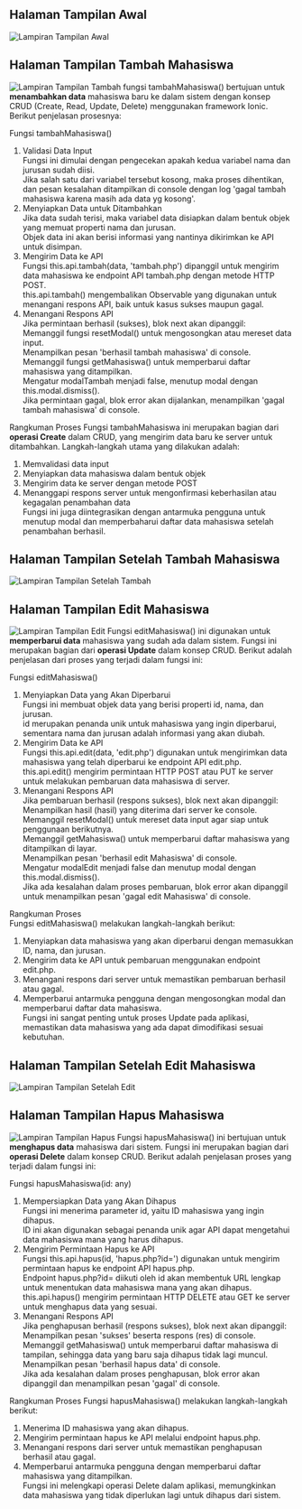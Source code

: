 ## Halaman Tampilan Awal
![Lampiran Tampilan Awal](halaman_awal.png)

## Halaman Tampilan Tambah Mahasiswa
![Lampiran Tampilan Tambah](tambah_mahasiswa.png)
fungsi tambahMahasiswa() bertujuan untuk **menambahkan data** mahasiswa baru ke dalam sistem dengan konsep CRUD (Create, Read, Update, Delete) menggunakan framework Ionic. Berikut penjelasan prosesnya:

Fungsi tambahMahasiswa()
1. Validasi Data Input
</br>Fungsi ini dimulai dengan pengecekan apakah kedua variabel nama dan jurusan sudah diisi.
</br>Jika salah satu dari variabel tersebut kosong, maka proses dihentikan, dan pesan kesalahan ditampilkan di console dengan log 'gagal tambah mahasiswa karena masih ada data yg kosong'.
2. Menyiapkan Data untuk Ditambahkan
</br>Jika data sudah terisi, maka variabel data disiapkan dalam bentuk objek yang memuat properti nama dan jurusan.
</br>Objek data ini akan berisi informasi yang nantinya dikirimkan ke API untuk disimpan.
3. Mengirim Data ke API
</br>Fungsi this.api.tambah(data, 'tambah.php') dipanggil untuk mengirim data mahasiswa ke endpoint API tambah.php dengan metode HTTP POST.
</br>this.api.tambah() mengembalikan Observable yang digunakan untuk menangani respons API, baik untuk kasus sukses maupun gagal.
4. Menangani Respons API
</br>Jika permintaan berhasil (sukses), blok next akan dipanggil:
</br>Memanggil fungsi resetModal() untuk mengosongkan atau mereset data input.
</br>Menampilkan pesan 'berhasil tambah mahasiswa' di console.
</br>Memanggil fungsi getMahasiswa() untuk memperbarui daftar mahasiswa yang ditampilkan.
</br>Mengatur modalTambah menjadi false, menutup modal dengan this.modal.dismiss().
</br>Jika permintaan gagal, blok error akan dijalankan, menampilkan 'gagal tambah mahasiswa' di console.

Rangkuman Proses
Fungsi tambahMahasiswa ini merupakan bagian dari **operasi Create** dalam CRUD, yang mengirim data baru ke server untuk ditambahkan. Langkah-langkah utama yang dilakukan adalah:
1. Memvalidasi data input
2. Menyiapkan data mahasiswa dalam bentuk objek
3. Mengirim data ke server dengan metode POST
4. Menanggapi respons server untuk mengonfirmasi keberhasilan atau kegagalan penambahan data
</br>Fungsi ini juga diintegrasikan dengan antarmuka pengguna untuk menutup modal dan memperbaharui daftar data mahasiswa setelah penambahan berhasil.

## Halaman Tampilan Setelah Tambah Mahasiswa
![Lampiran Tampilan Setelah Tambah](setelah_ditambah.png)

## Halaman Tampilan Edit Mahasiswa
![Lampiran Tampilan Edit](halaman_edit.png)
Fungsi editMahasiswa() ini digunakan untuk **memperbarui data** mahasiswa yang sudah ada dalam sistem. Fungsi ini merupakan bagian dari **operasi Update** dalam konsep CRUD. Berikut adalah penjelasan dari proses yang terjadi dalam fungsi ini:

Fungsi editMahasiswa()
1. Menyiapkan Data yang Akan Diperbarui
</br>Fungsi ini membuat objek data yang berisi properti id, nama, dan jurusan.
</br>id merupakan penanda unik untuk mahasiswa yang ingin diperbarui, sementara nama dan jurusan adalah informasi yang akan diubah.
2. Mengirim Data ke API
</br>Fungsi this.api.edit(data, 'edit.php') digunakan untuk mengirimkan data mahasiswa yang telah diperbarui ke endpoint API edit.php.
</br>this.api.edit() mengirim permintaan HTTP POST atau PUT ke server untuk melakukan pembaruan data mahasiswa di server.
3. Menangani Respons API
</br>Jika pembaruan berhasil (respons sukses), blok next akan dipanggil:
</br>Menampilkan hasil (hasil) yang diterima dari server ke console.
</br>Memanggil resetModal() untuk mereset data input agar siap untuk penggunaan berikutnya.
</br>Memanggil getMahasiswa() untuk memperbarui daftar mahasiswa yang ditampilkan di layar.
</br>Menampilkan pesan 'berhasil edit Mahasiswa' di console.
</br>Mengatur modalEdit menjadi false dan menutup modal dengan this.modal.dismiss().
</br>Jika ada kesalahan dalam proses pembaruan, blok error akan dipanggil untuk menampilkan pesan 'gagal edit Mahasiswa' di console.

Rangkuman Proses
</br>Fungsi editMahasiswa() melakukan langkah-langkah berikut:
1. Menyiapkan data mahasiswa yang akan diperbarui dengan memasukkan ID, nama, dan jurusan.
2. Mengirim data ke API untuk pembaruan menggunakan endpoint edit.php.
3. Menangani respons dari server untuk memastikan pembaruan berhasil atau gagal.
4. Memperbarui antarmuka pengguna dengan mengosongkan modal dan memperbarui daftar data mahasiswa.
</br>Fungsi ini sangat penting untuk proses Update pada aplikasi, memastikan data mahasiswa yang ada dapat dimodifikasi sesuai kebutuhan.

## Halaman Tampilan Setelah Edit Mahasiswa
![Lampiran Tampilan Setelah Edit](setelah_diedit.png)

## Halaman Tampilan Hapus Mahasiswa
![Lampiran Tampilan Hapus](konfirmasi-hapus.png)
Fungsi hapusMahasiswa() ini bertujuan untuk **menghapus data** mahasiswa dari sistem. Fungsi ini merupakan bagian dari **operasi Delete** dalam konsep CRUD. Berikut adalah penjelasan proses yang terjadi dalam fungsi ini:

Fungsi hapusMahasiswa(id: any)
1. Mempersiapkan Data yang Akan Dihapus
</br>Fungsi ini menerima parameter id, yaitu ID mahasiswa yang ingin dihapus.
</br>ID ini akan digunakan sebagai penanda unik agar API dapat mengetahui data mahasiswa mana yang harus dihapus.
2. Mengirim Permintaan Hapus ke API
</br>Fungsi this.api.hapus(id, 'hapus.php?id=') digunakan untuk mengirim permintaan hapus ke endpoint API hapus.php.
</br>Endpoint hapus.php?id= diikuti oleh id akan membentuk URL lengkap untuk menentukan data mahasiswa mana yang akan dihapus.
</br>this.api.hapus() mengirim permintaan HTTP DELETE atau GET ke server untuk menghapus data yang sesuai.
3. Menangani Respons API
</br>Jika penghapusan berhasil (respons sukses), blok next akan dipanggil:
</br>Menampilkan pesan 'sukses' beserta respons (res) di console.
</br>Memanggil getMahasiswa() untuk memperbarui daftar mahasiswa di tampilan, sehingga data yang baru saja dihapus tidak lagi muncul.
</br>Menampilkan pesan 'berhasil hapus data' di console.
</br>Jika ada kesalahan dalam proses penghapusan, blok error akan dipanggil dan menampilkan pesan 'gagal' di console.

Rangkuman Proses
Fungsi hapusMahasiswa() melakukan langkah-langkah berikut:
1. Menerima ID mahasiswa yang akan dihapus.
2. Mengirim permintaan hapus ke API melalui endpoint hapus.php.
3. Menangani respons dari server untuk memastikan penghapusan berhasil atau gagal.
4. Memperbarui antarmuka pengguna dengan memperbarui daftar mahasiswa yang ditampilkan.
</br>Fungsi ini melengkapi operasi Delete dalam aplikasi, memungkinkan data mahasiswa yang tidak diperlukan lagi untuk dihapus dari sistem.









